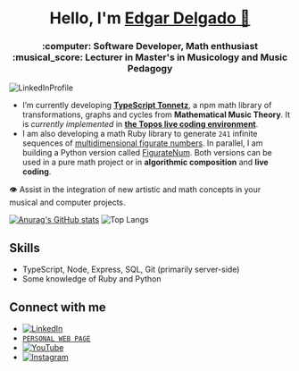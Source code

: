 <h1 align="center">
  Hello, I'm
  <a href="https://edelveart.github.io/" target="_blank"> Edgar Delgado 👋 </a>
</h1>
<h3 align="center">:computer: Software Developer, Math enthusiast :musical_score: Lecturer in Master's in Musicology and Music Pedagogy</h3>

![LinkedInProfile](https://github.com/user-attachments/assets/18f34f06-69da-4524-b182-a4a7783613df)

- I’m currently developing [**TypeScript Tonnetz**](https://www.npmjs.com/package/ts-tonnetz), a npm math library of transformations, graphs and cycles from **Mathematical Music Theory**. It is _currently implemented_ in [**the Topos live coding environment**](https://topos.live/).
- I am also developing a math Ruby library to generate `241` infinite sequences of [multidimensional figurate numbers](https://rubygems.org/gems/figurate_numbers). In parallel, I am building a Python version called [FigurateNum](https://pypi.org/project/figuratenum/). Both versions can be used in a pure math project or in **algorithmic composition** and **live coding**.

:eye: Assist in the integration of new artistic and math concepts in your musical and computer projects. 

[![Anurag's GitHub stats](https://github-readme-stats.vercel.app/api?username=edelveart&show=prs_merged&show_icons=true&theme=github_dark_dimmed)](https://github.com/edelveart/github-readme-stats) ![Top Langs](https://github-readme-stats.vercel.app/api/top-langs/?username=edelveart&layout=compact)

<!--PS: I am not a mathematician or a programmer, so the code and ideas that you can find here are mostly my best effort at abstraction.-->

## Skills
- TypeScript, Node, Express, SQL, Git (primarily server-side)
- Some knowledge of Ruby and Python

## Connect with me

- [![LinkedIn](https://img.shields.io/badge/LinkedIn-edgar_delgado_vega-0077B5?style=for-the-badge&logo=linkedin&logoColor=white&labelColor=101010)](https://www.linkedin.com/in/edgararmandodelgadovega) <br>
- [`PERSONAL WEB PAGE`](https://edelveart.github.io/)
- [![YouTube](https://img.shields.io/badge/YouTube-@edelvemusic-FF0000?style=for-the-badge&logo=youtube&logoColor=white&labelColor=101010)](https://www.youtube.com/@edelvemusic) <br>
- [![Instagram](https://img.shields.io/badge/Instagram-@edgardelgadovega-E4405?style=for-the-badge&logo=instagram&logoColor=white&labelColor=101010)](https://www.instagram.com/edgardelgadovega/) <br>
